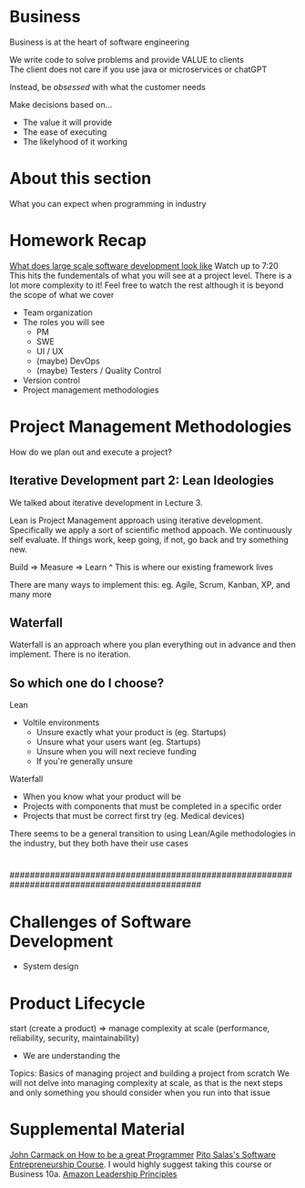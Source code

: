 # Business
Business is at the heart of software engineering  

We write code to solve problems and provide VALUE to clients  
The client does not care if you use java or microservices or chatGPT  

Instead, be *obsessed* with what the customer needs  

Make decisions based on...
* The value it will provide
* The ease of executing
* The likelyhood of it working

<!-- TODO: Reword? -->
# About this section
What you can expect when programming in industry

# Homework Recap 
[What does large scale software development look like](https://youtu.be/Dl-BdxNRUqs?si=0Wz8SV43aoZwvW2b) Watch up to 7:20
This hits the fundementals of what you will see at a project level. There is a lot more complexity to it! Feel free to watch the rest although it is beyond the scope of what we cover
<!-- Draw out the general  -->
* Team organization
* The roles you will see
    * PM
    * SWE
    * UI / UX
    * (maybe) DevOps
    * (maybe) Testers / Quality Control
* Version control
* Project management methodologies

# Project Management Methodologies
How do we plan out and execute a project?

## Iterative Development part 2: Lean Ideologies
We talked about iterative development in Lecture 3.  

Lean is Project Management approach using iterative development. Specifically we apply a sort of scientific method appoach. We continuously self evaluate. If things work, keep going, if not, go back and try something new.

Build => Measure => Learn
 ^ This is where our existing framework lives

There are many ways to implement this: eg. Agile, Scrum, Kanban, XP, and many more

## Waterfall
Waterfall is an approach where you plan everything out in advance and then implement. There is no iteration.

## So which one do I choose?
Lean
* Voltile environments
    * Unsure exactly what your product is (eg. Startups)
    * Unsure what your users want (eg. Startups)
    * Unsure when you will next recieve funding
    * If you're generally unsure

Waterfall
* When you know what your product will be
* Projects with components that must be completed in a specific order
* Projects that must be correct first try (eg. Medical devices)

There seems to be a general transition to using Lean/Agile methodologies in the industry, but they both have their use cases

# 
##############################################################################################
# Challenges of Software Development
* System design
# Product Lifecycle
start (create a product) => manage complexity at scale (performance, reliability, security, maintainability)
* We are understanding the 

Topics: Basics of managing project and building a project from scratch
We will not delve into managing complexity at scale, as that is the next steps and only something you should consider when you run into that issue

# Supplemental Material 
[John Carmack on How to be a great Programmer](https://youtu.be/xzPuGf89vpI?si=9fljW1vhGrpb0M-o)
[Pito Salas's Software Entrepreneurship Course](http://cosi102r.s3-website-us-east-1.amazonaws.com/). I would highly suggest taking this course or Business 10a.
[Amazon Leadership Principles](https://www.amazon.jobs/content/en/our-workplace/leadership-principles)